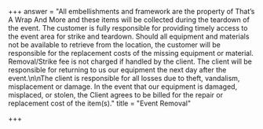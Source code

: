 +++
answer = "All embellishments and framework are the property of That’s A Wrap And More and these items will be collected during the teardown of the event. The customer is fully responsible for providing timely access to the event area for strike and teardown. Should all equipment and materials not be available to retrieve from the location, the customer will be responsible for the replacement costs of the missing equipment or material. Removal/Strike fee is not charged if handled by the client. The client will be responsible for returning to us our equipment the next day after the event.\n\nThe client is responsible for all losses due to theft, vandalism, misplacement or damage. In the event that our equipment is damaged, misplaced, or stolen, the Client agrees to be billed for the repair or replacement cost of the item(s)."
title = "Event Removal"

+++
